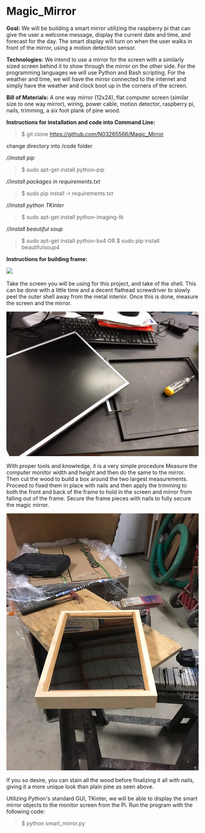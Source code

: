 # Magic_Mirror

**Goal:**
We will be building a smart mirror utilizing the raspberry pi that can give the user a welcome message, display the current date and time, and forecast for the day. The smart display will turn on when the user walks in front of the mirror, using a motion detection sensor. 

**Technologies:**
We intend to use a mirror for the screen with a similarly sized screen behind it to show through the mirror on the other side. For the programming languages we will use Python and Bash scripting. For the weather and time, we will have the mirror connected to the internet and simply have the weather and clock boot up in the corners of the screen.

**Bill of Materials:**
A one way mirror (12x24), flat computer screen (similar size to one way mirror), wiring, power cable, motion detector, raspberry pi, nails, trimming, a six foot plank of pine wood.

**Instructions for installation and code into Command Line:**
>$ git clone https://github.com/N03265566/Magic_Mirror

change directory into /code folder

*//install pip*
>$ sudo apt-get install python-pip

*//install packages in requirements.txt*
>$ sudo pip install -r requirements.txt

*//install python TKinter*
>$ sudo apt-get install python-imaging-tk

*//install beautiful soup*
>$ sudo apt-get install python-bs4
OR
>$ sudo pip install beautifulsoup4

**Instructions for building frame:**

![](tools.jpg)

Take the screen you will be using for this project, and take of the shell. This can be done with a little time and a decent flathead screwdriver to slowly peel the outer shell away from the metal interior. Once this is done, measure the screen and the mirror.

![](frame.jpg)

With proper tools and knowledge, it is a very simple procedure
Measure the computer monitor width and height and then do the same to the mirror. Then cut the wood to build a box around the two largest measurements. Proceed to fixed them in place with nails and then apply the trimming to both the front and back of the frame to hold in the screen and mirror from falling out of the frame. Secure the frame pieces with nails to fully secure the magic mirror.

![](final.jpeg)

If you so desire, you can stain all the wood before finalizing it all with nails, giving it a more unique look than plain pine as seen above.


Utilizing Python's standard GUI, TKinter, we will be able to display the smart mirror objects to the monitor screen from the Pi.
Run the program with the following code:
>$ python smart_mirror.py
